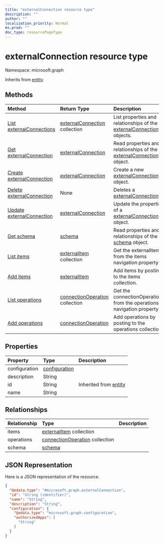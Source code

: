 ```yaml
---
title: "externalConnection resource type"
description: ""
author: ""
localization_priority: Normal
ms.prod: ""
doc_type: resourcePageType
---
```


# externalConnection resource type


Namespace: microsoft.graph




Inherits from [entity](../resources/entity.md)

## Methods
|Method|Return Type|Description|
|:---|:---|:---|
|[List externalConnections](../api/externalconnection-list.md)|[externalConnection](../resources/externalconnection.md) collection|List properties and relationships of the [externalConnection](../resources/externalconnection.md) objects.|
|[Get externalConnection](../api/externalconnection-get.md)|[externalConnection](../resources/externalconnection.md)|Read properties and relationships of the [externalConnection](../resources/externalconnection.md) object.|
|[Create externalConnection](../api/externalconnection-post-connections.md)|[externalConnection](../resources/externalconnection.md)|Create a new [externalConnection](../resources/externalconnection.md) object.|
|[Delete externalConnection](../api/externalconnection-delete.md)|None|Deletes a [externalConnection](../resources/externalconnection.md).|
|[Update externalConnection](../api/externalconnection-update.md)|[externalConnection](../resources/externalconnection.md)|Update the properties of a [externalConnection](../resources/externalconnection.md) object.|
|[Get schema](../api/schema-get.md)|[schema](../resources/schema.md)|Read properties and relationships of the [schema](../resources/schema.md) object.|
|[List items](../api/externalconnection-list-items.md)|[externalItem](../resources/externalitem.md) collection|Get the externalItems from the items navigation property.|
|[Add items](../api/externalconnection-post-items.md)|[externalItem](../resources/externalitem.md)|Add items by posting to the items collection.|
|[List operations](../api/externalconnection-list-operations.md)|[connectionOperation](../resources/connectionoperation.md) collection|Get the connectionOperations from the operations navigation property.|
|[Add operations](../api/externalconnection-post-operations.md)|[connectionOperation](../resources/connectionoperation.md)|Add operations by posting to the operations collection.|

## Properties
|Property|Type|Description|
|:---|:---|:---|
|configuration|[configuration](../resources/configuration.md)||
|description|String||
|id|String| Inherited from [entity](../resources/entity.md)|
|name|String||

## Relationships
|Relationship|Type|Description|
|:---|:---|:---|
|items|[externalItem](../resources/externalitem.md) collection||
|operations|[connectionOperation](../resources/connectionoperation.md) collection||
|schema|[schema](../resources/schema.md)||

## JSON Representation
Here is a JSON representation of the resource.
<!-- {
  "blockType": "resource",
  "keyProperty": "id",
  "@odata.type": "microsoft.graph.externalConnection",
  "baseType": "microsoft.graph.entity",
  "openType": false
}
-->
``` json
{
  "@odata.type": "#microsoft.graph.externalConnection",
  "id": "String (identifier)",
  "name": "String",
  "description": "String",
  "configuration": {
    "@odata.type": "microsoft.graph.configuration",
    "authorizedApps": [
      "String"
    ]
  }
}
```

